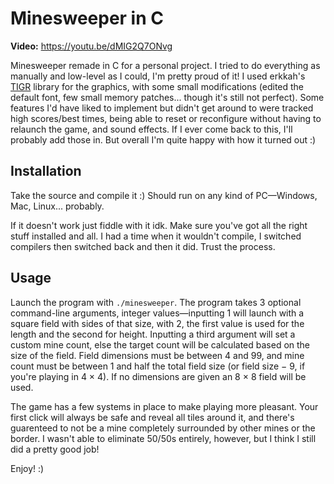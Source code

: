 # Minesweeper in C

**Video:** https://youtu.be/dMIG2Q7ONvg

Minesweeper remade in C for a personal project. I tried to do everything as manually and low-level as I could, I'm pretty proud of it! I used erkkah's [TIGR](https://github.com/erkkah/tigr) library for the graphics, with some small modifications (edited the default font, few small memory patches... though it's still not perfect). Some features I'd have liked to implement but didn't get around to were tracked high scores/best times, being able to reset or reconfigure without having to relaunch the game, and sound effects. If I ever come back to this, I'll probably add those in. But overall I'm quite happy with how it turned out :)

## Installation
Take the source and compile it :) Should run on any kind of PC—Windows, Mac, Linux... probably.

If it doesn't work just fiddle with it idk. Make sure you've got all the right stuff installed and all. I had a time when it wouldn't compile, I switched compilers then switched back and then it did. Trust the process.

## Usage
Launch the program with `./minesweeper`. The program takes 3 optional command-line arguments, integer values—inputting 1 will launch with a square field with sides of that size, with 2, the first value is used for the length and the second for height. Inputting a third argument will set a custom mine count, else the target count will be calculated based on the size of the field. Field dimensions must be between 4 and 99, and mine count must be between 1 and half the total field size (or field size − 9, if you're playing in 4 × 4). If no dimensions are given an 8 × 8 field will be used.

The game has a few systems in place to make playing more pleasant. Your first click will always be safe and reveal all tiles around it, and there's guarenteed to not be a mine completely surrounded by other mines or the border. I wasn't able to eliminate 50/50s entirely, however, but I think I still did a pretty good job!

Enjoy! :)
